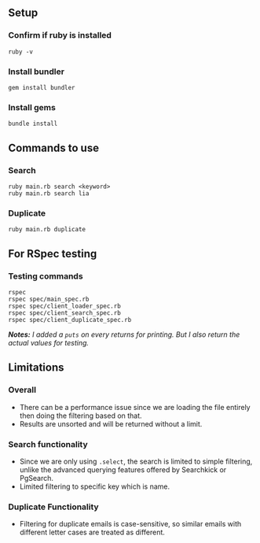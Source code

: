 ## Setup

### Confirm if ruby is installed
```
ruby -v
```
### Install bundler
```
gem install bundler
```
### Install gems
```
bundle install
```

## Commands to use
### Search
```
ruby main.rb search <keyword>
ruby main.rb search lia
```

### Duplicate
```
ruby main.rb duplicate 
```

## For RSpec testing
### Testing commands
```
rspec
rspec spec/main_spec.rb
rspec spec/client_loader_spec.rb
rspec spec/client_search_spec.rb
rspec spec/client_duplicate_spec.rb
```

***Notes:*** *I added a ```puts``` on every returns for printing. But I also return the actual values for testing.*

## Limitations

### Overall
- There can be a performance issue since we are loading the file entirely then doing the filtering based on that.
- Results are unsorted and will be returned without a limit.

### Search functionality
- Since we are only using ```.select```, the search is limited to simple filtering, unlike the advanced querying features offered by Searchkick or PgSearch.
- Limited filtering to specific key which is name.

### Duplicate Functionality
- Filtering for duplicate emails is case-sensitive, so similar emails with different letter cases are treated as different.
